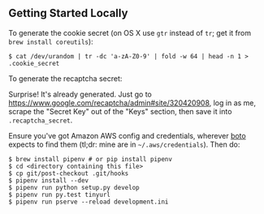 Getting Started Locally
-----------------------

To generate the cookie secret (on OS X use `gtr` instead of `tr`; get it from `brew install coreutils`):

    $ cat /dev/urandom | tr -dc 'a-zA-Z0-9' | fold -w 64 | head -n 1 > .cookie_secret

To generate the recaptcha secret:

Surprise!  It's already generated.  Just go to
https://www.google.com/recaptcha/admin#site/320420908, log in as me,
scrape the "Secret Key" out of the "Keys" section, then save it into
`.recaptcha_secret`.

Ensure you've got Amazon AWS config and credentials,
wherever
[boto](https://boto3.readthedocs.io/en/latest/guide/quickstart.html#configuration) expects
to find them (tl;dr: mine are in `~/.aws/credentials`).  Then do:

    $ brew install pipenv # or pip install pipenv
    $ cd <directory containing this file>
    $ cp git/post-checkout .git/hooks
    $ pipenv install --dev
    $ pipenv run python setup.py develop
    $ pipenv run py.test tinyurl
    $ pipenv run pserve --reload development.ini

